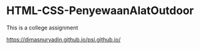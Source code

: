 # HTML-CSS-PenyewaanAlatOutdoor
This is a college assignment

https://dimasnuryadin.github.io/psi.github.io/
